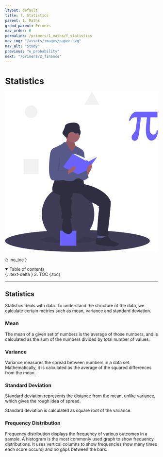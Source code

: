 ```yaml
---
layout: default
title: f. Statistics
parent: 1. Maths
grand_parent: Primers
nav_order: 6
permalink: /primers/1_maths/f_statistics
nav_img: "/assets/images/paper.svg"
nav_alt: "Study"
previous: "e_probability"
next: "/primers/2_finance"
---
```


# Statistics

![Maths](/assets/images/primers/maths.svg)

{: .no_toc }

<details open markdown="block">
  <summary>
    Table of contents
  </summary>
  {: .text-delta }
2. TOC
{:toc}
</details>

---

<div class="theory" markdown="1">

## Statistics

Statistics deals with data. To understand the structure of the data, we calculate certain metrics such as mean, variance and standard deviation.

<div class="subtheory" markdown="1">

### Mean

The mean of a given set of numbers is the average of those numbers, and is calculated as the sum of the numbers divided by total number of values.

</div>
<div class="subtheory" markdown="1">

### Variance

Variance measures the spread between numbers in a data set. Mathematically, it is calculated as the average of the squared differences from the mean.

</div>
<div class="subtheory" markdown="1">

### Standard Deviation

Standard deviation represents the distance from the mean, unlike variance, which gives the rough idea of spread.

Standard deviation is calculated as square root of the variance.

</div>
<div class="subtheory" markdown="1">

### Frequency Distribution

Frequency distribution displays the frequency of various outcomes in a sample. A histogram is the most commonly used graph to show frequency distributions. It uses vertical columns to show frequencies (how many times each score occurs) and no gaps between the bars.

</div>
</div>